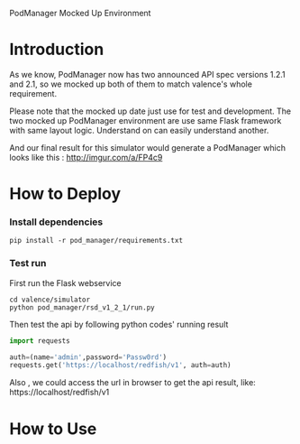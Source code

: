 PodManager Mocked Up Environment

# Introduction

As we know, PodManager now has two announced API spec versions 1.2.1 and
 2.1, so we mocked up both of them to match valence's whole requirement.

Please note that the mocked up date just use for test and development.
The two mocked up PodManager environment are use same Flask framework
with same layout logic. Understand on can easily understand another.

And our final result for this simulator would generate a PodManager
which looks like this : http://imgur.com/a/FP4c9

# How to Deploy

### Install dependencies
```
pip install -r pod_manager/requirements.txt
```

### Test run
First run the Flask webservice
```
cd valence/simulator
python pod_manager/rsd_v1_2_1/run.py
```
Then test the api by following python codes' running result

```python
import requests

auth=(name='admin',password='Passw0rd')
requests.get('https://localhost/redfish/v1', auth=auth)

```

Also , we could access the url in browser to get the api result, like:
https://localhost/redfish/v1

# How to Use
